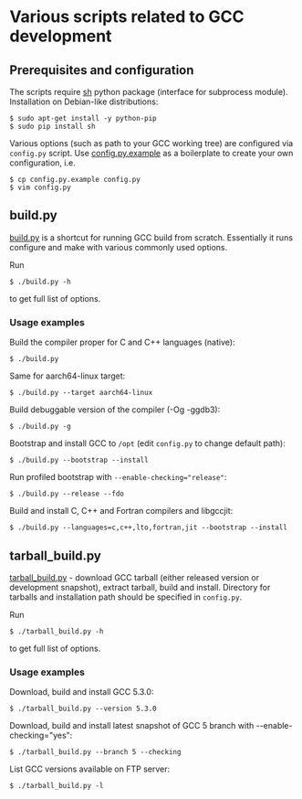 # Various scripts related to GCC development

## Prerequisites and configuration

The scripts require [sh](https://amoffat.github.io/sh/) python package
(interface for subprocess module). Installation on Debian-like distributions:

    $ sudo apt-get install -y python-pip
    $ sudo pip install sh

Various options (such as path to your GCC working tree) are configured via
`config.py` script. Use [config.py.example](config.py.example) as a boilerplate
to create your own configuration, i.e.

    $ cp config.py.example config.py
    $ vim config.py

## build.py

[build.py](build.py) is a shortcut for running GCC build from scratch.
Essentially it runs configure and make with various commonly used options.

Run

    $ ./build.py -h

to get full list of options.

### Usage examples

Build the compiler proper for C and C++ languages (native):

    $ ./build.py

Same for aarch64-linux target:

    $ ./build.py --target aarch64-linux

Build debuggable version of the compiler (-Og -ggdb3):

    $ ./build.py -g

Bootstrap and install GCC to `/opt` (edit `config.py` to change default path):

    $ ./build.py --bootstrap --install

Run profiled bootstrap with `--enable-checking="release"`:

    $ ./build.py --release --fdo

Build and install C, C++ and Fortran compilers and libgccjit:

    $ ./build.py --languages=c,c++,lto,fortran,jit --bootstrap --install

## tarball_build.py

[tarball_build.py](tarball_build.py) - download GCC tarball (either released
version or development snapshot), extract tarball, build and install. Directory
for tarballs and installation path should be specified in `config.py`.

Run

    $ ./tarball_build.py -h

to get full list of options.

### Usage examples

Download, build and install GCC 5.3.0:

    $ ./tarball_build.py --version 5.3.0

Download, build and install latest snapshot of GCC 5 branch with
--enable-checking="yes":

    $ ./tarball_build.py --branch 5 --checking

List GCC versions available on FTP server:

    $ ./tarball_build.py -l
